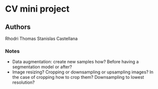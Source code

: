 # CV mini project

## Authors
Rhodri Thomas
Stanislas Castellana


### Notes

- Data augmentation: create new samples how? Before having a segmentation model or after?
- Image resizing? Cropping or downsampling or upsampling images? In the case of cropping how to crop them? Downsampling to lowest resolution?